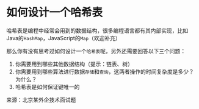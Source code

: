 # 如何设计一个哈希表

哈希表是编程中经常会用到的数据结构，很多编程语言都有其内部实现，比如Java的`HashMap`，JavaScript的`Map`（欢迎补充）

那么你有没有思考过如何设计一个`哈希表`呢，另外还需要回答以下三个问题：

1. 你需要用到哪些其他数据结构（提示：链表、树）
2. 你需要用到哪些算法进行数据`存储`和`查询`，这两者操作的时间复杂度是多少？为什么？
3. 哈希表是如何保证键唯一的

来源：北京某外企技术面试题
